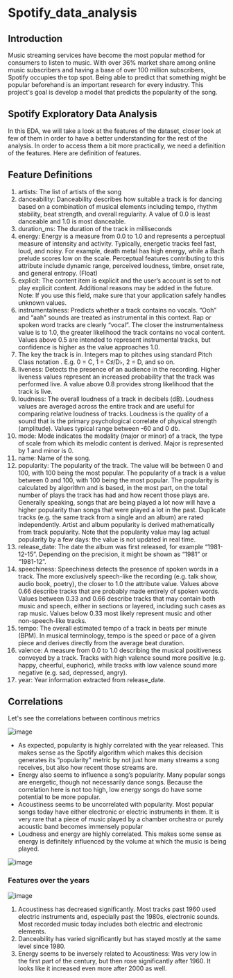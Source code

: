 # Spotify_data_analysis

## Introduction

Music streaming services have become the most popular method for consumers to listen to music. With over 36% market share among online music subscribers and having a base of over 100 million subscribers, Spotify occupies the top spot. Being able to predict that something might be popular beforehand is an important research for every industry. This project's goal is develop a model that predicts the popularity of the song.

## Spotify Exploratory Data Analysis

In this EDA, we will take a look at the features of the dataset, closer look at few of them in order to have a better understanding for the rest of the analysis. In order to access them a bit more practically, we need a definition of the features. Here are definition of features.


## Feature Definitions

1. artists: The list of artists of the song
2. danceability: Danceability describes how suitable a track is for dancing based on a combination of musical elements including tempo, rhythm stability, beat strength, and overall regularity. A value of 0.0 is least danceable and 1.0 is most danceable.
3. duration_ms: The duration of the track in milliseconds
4. energy: Energy is a measure from 0.0 to 1.0 and represents a perceptual measure of intensity and activity. Typically, energetic tracks feel fast, loud, and noisy. For example, death metal has high energy, while a Bach prelude scores low on the scale. Perceptual features contributing to this attribute include dynamic range, perceived loudness, timbre, onset rate, and general entropy. (Float)
5. explicit: The content item is explicit and the user’s account is set to not play explicit content. Additional reasons may be added in the future. Note: If you use this field, make sure that your application safely handles unknown values.
6. instrumentalness: Predicts whether a track contains no vocals. “Ooh” and “aah” sounds are treated as instrumental in this context. Rap or spoken word tracks are clearly “vocal”. The closer the instrumentalness value is to 1.0, the greater likelihood the track contains no vocal content. Values above 0.5 are intended to represent instrumental tracks, but confidence is higher as the value approaches 1.0.
7. The key the track is in. Integers map to pitches using standard Pitch Class notation . E.g. 0 = C, 1 = C♯/D♭, 2 = D, and so on.
8. liveness: Detects the presence of an audience in the recording. Higher liveness values represent an increased probability that the track was performed live. A value above 0.8 provides strong likelihood that the track is live.
9. loudness: The overall loudness of a track in decibels (dB). Loudness values are averaged across the entire track and are useful for comparing relative loudness of tracks. Loudness is the quality of a sound that is the primary psychological correlate of physical strength (amplitude). Values typical range between -60 and 0 db.
10. mode: Mode indicates the modality (major or minor) of a track, the type of scale from which its melodic content is derived. Major is represented by 1 and minor is 0.
11. name: Name of the song.
12. popularity: The popularity of the track. The value will be between 0 and 100, with 100 being the most popular. The popularity of a track is a value between 0 and 100, with 100 being the most popular. The popularity is calculated by algorithm and is based, in the most part, on the total number of plays the track has had and how recent those plays are. Generally speaking, songs that are being played a lot now will have a higher popularity than songs that were played a lot in the past. Duplicate tracks (e.g. the same track from a single and an album) are rated independently. Artist and album popularity is derived mathematically from track popularity. Note that the popularity value may lag actual popularity by a few days: the value is not updated in real time.
13. release_date: The date the album was first released, for example “1981-12-15”. Depending on the precision, it might be shown as “1981” or “1981-12”.
14. speechiness: Speechiness detects the presence of spoken words in a track. The more exclusively speech-like the recording (e.g. talk show, audio book, poetry), the closer to 1.0 the attribute value. Values above 0.66 describe tracks that are probably made entirely of spoken words. Values between 0.33 and 0.66 describe tracks that may contain both music and speech, either in sections or layered, including such cases as rap music. Values below 0.33 most likely represent music and other non-speech-like tracks.
15. tempo: The overall estimated tempo of a track in beats per minute (BPM). In musical terminology, tempo is the speed or pace of a given piece and derives directly from the average beat duration.
16. valence: A measure from 0.0 to 1.0 describing the musical positiveness conveyed by a track. Tracks with high valence sound more positive (e.g. happy, cheerful, euphoric), while tracks with low valence sound more negative (e.g. sad, depressed, angry).
17. year: Year information extracted from release_date.


## Correlations

Let's see the correlations between continous metrics

![image](https://user-images.githubusercontent.com/43426359/128095093-f9ae1000-63f0-48cf-826f-5a99f01198d4.png)

* As expected, popularity is highly correlated with the year released. This makes sense as the Spotify algorithm which makes this decision generates its “popularity” metric by not just how many streams a song receives, but also how recent those streams are.
* Energy also seems to influence a song’s popularity. Many popular songs are energetic, though not necessarily dance songs. Because the correlation here is not too high, low energy songs do have some potential to be more popular.
* Acoustiness seems to be uncorrelated with popularity. Most popular songs today have either electronic or electric instruments in them. It is very rare that a piece of music played by a chamber orchestra or purely acoustic band becomes immensely popular
* Loudness and energy are highly correlated. This makes some sense as energy is definitely influenced by the volume at which the music is being played.

![image](https://user-images.githubusercontent.com/43426359/128095318-b924e41c-e6cc-4c4f-9889-0a30f8247779.png)


### Features over the years

![image](https://user-images.githubusercontent.com/43426359/128095510-4de796c7-3e2e-42c6-9aa8-aea66426f60a.png)


1. Acoustiness has decreased significantly. Most tracks past 1960 used electric instruments and, especially past the 1980s, electronic sounds. Most recorded music today includes both electric and electronic elements.
2. Danceability has varied significantly but has stayed mostly at the same level since 1980.
3. Energy seems to be inversely related to Acoustiness: Was very low in the first part of the century, but then rose significantly after 1960. It looks like it increased even more after 2000 as well.



